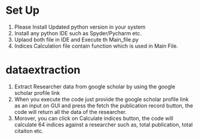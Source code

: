 # Set Up
1) Please Install Updated python version in your system
2) Install any python IDE such as Spyder/Pycharm etc.
3) Uplaod both file in IDE and Execute th Main_file.py
4) Indices Calculation file contain function which is used in Main File. 

# dataextraction
1) Extract Researcher data from google scholar by using the google scholar profile link
2) When you execute the code just provide the google scholar profile link as an input on GUI and press the fetch the publication record button, the code will return all the data of the researcher.
3) Morover, you can click on Calculate indices button, the code will calculate 64 indices against a researcher such as, total publication, total citaiton etc. 


